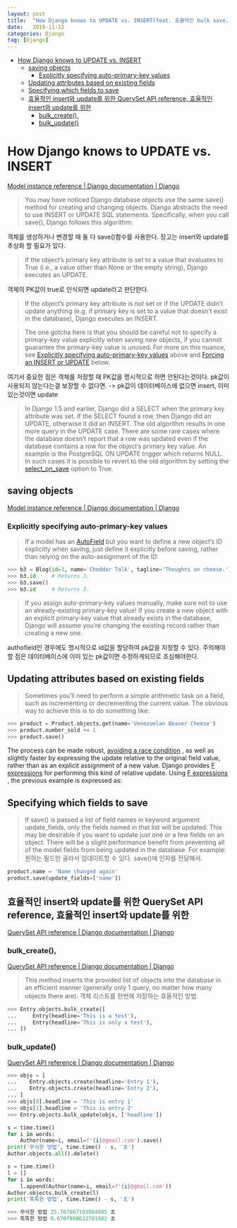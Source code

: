 ```yaml
---
layout: post
title:  "How Django knows to UPDATE vs. INSERT(feat. 효율적인 bulk save, update)"
date:   2019-11-12
categories: Django
tag: [Django]
---
```



- [How Django knows to UPDATE vs. INSERT](#how-django-knows-to-update-vs-insert)
  - [saving objects](#saving-objects)
    - [Explicitly specifying auto-primary-key values](#explicitly-specifying-auto-primary-key-values)
  - [Updating attributes based on existing fields](#updating-attributes-based-on-existing-fields)
  - [Specifying which fields to save](#specifying-which-fields-to-save)
  - [효율적인 insert와 update를 위한 QuerySet API reference, 효율적인 insert와 update를 위한](#%ed%9a%a8%ec%9c%a8%ec%a0%81%ec%9d%b8-insert%ec%99%80-update%eb%a5%bc-%ec%9c%84%ed%95%9c-queryset-api-reference-%ed%9a%a8%ec%9c%a8%ec%a0%81%ec%9d%b8-insert%ec%99%80-update%eb%a5%bc-%ec%9c%84%ed%95%9c)
    - [bulk_create(),](#bulkcreate)
    - [bulk_update()](#bulkupdate)



# How Django knows to UPDATE vs. INSERT
[Model instance reference | Django documentation | Django](https://docs.djangoproject.com/en/2.2/ref/models/instances/#how-django-knows-to-update-vs-insert)

> You may have noticed Django database objects use the same save() method for creating and changing objects. Django abstracts the need to use INSERT or UPDATE SQL statements. Specifically, when you call save(), Django follows this algorithm:

객체를 생성하거나 변경할 때 둘 다 save()함수를 사용한다. 장고는 insert와 update를 추상화 할 필요가 있다.  

> If the object’s primary key attribute is set to a value that evaluates to True (i.e., a value other than None or the empty string), Django executes an UPDATE.

객체의 PK값이 true로 인식되면 update라고 판단한다. 

> If the object’s primary key attribute is *not* set or if the UPDATE didn’t update anything (e.g. if primary key is set to a value that doesn’t exist in the database), Django executes an INSERT.


> The one gotcha here is that you should be careful not to specify a primary-key value explicitly when saving new objects, if you cannot guarantee the primary-key value is unused. For more on this nuance, see  [Explicitly specifying auto-primary-key values](https://docs.djangoproject.com/en/2.2/ref/models/instances/#explicitly-specifying-auto-primary-key-values)  above and  [Forcing an INSERT or UPDATE](https://docs.djangoproject.com/en/2.2/ref/models/instances/#forcing-an-insert-or-update)  below.

여기서 중요한 점은 객체를 저장할 때 PK값을 명시적으로 하면 안된다는것이다. pk값이 사용되지 않는다는걸 보장할 수 없다면. -> pk값이 데이터베이스에 없으면 insert, 이미 있는것이면 update

> In Django 1.5 and earlier, Django did a SELECT when the primary key attribute was set. If the SELECT found a row, then Django did an UPDATE, otherwise it did an INSERT. The old algorithm results in one more query in the UPDATE case. There are some rare cases where the database doesn’t report that a row was updated even if the database contains a row for the object’s primary key value. An example is the PostgreSQL ON UPDATE trigger which returns NULL. In such cases it is possible to revert to the old algorithm by setting the  [select_on_save](https://docs.djangoproject.com/en/2.2/ref/models/options/#django.db.models.Options.select_on_save)  option to True.

## saving objects
[Model instance reference | Django documentation | Django](https://docs.djangoproject.com/en/2.2/ref/models/instances/#saving-objects)

### Explicitly specifying auto-primary-key values
> If a model has an  [AutoField](https://docs.djangoproject.com/en/2.2/ref/models/fields/#django.db.models.AutoField)  but you want to define a new object’s ID explicitly when saving, just define it explicitly before saving, rather than relying on the auto-assignment of the ID:
```python
>>> b3 = Blog(id=3, name='Cheddar Talk', tagline='Thoughts on cheese.')
>>> b3.id     # Returns 3.
>>> b3.save()
>>> b3.id     # Returns 3.
```
> If you assign auto-primary-key values manually, make sure not to use an already-existing primary-key value! If you create a new object with an explicit primary-key value that already exists in the database, Django will assume you’re changing the existing record rather than creating a new one.

authofield인 경우에도 명시적으로 id값을 할당하여 pk값을 지정할 수 있다. 주의해야 할 점은 데이터베이스에 이미 있는 pk값이면 수정하게되므로 조심해야한다. 



## Updating attributes based on existing fields

> Sometimes you’ll need to perform a simple arithmetic task on a field, such as incrementing or decrementing the current value. The obvious way to achieve this is to do something like: 
```python
>>> product = Product.objects.get(name='Venezuelan Beaver Cheese')
>>> product.number_sold += 1
>>> product.save()
```

The process can be made robust,  [avoiding a race condition](https://docs.djangoproject.com/en/2.2/ref/models/expressions/#avoiding-race-conditions-using-f) , as well as slightly faster by expressing the update relative to the original field value, rather than as an explicit assignment of a new value. Django provides  [F expressions](https://docs.djangoproject.com/en/2.2/ref/models/expressions/#django.db.models.F)  for performing this kind of relative update. Using  [F expressions](https://docs.djangoproject.com/en/2.2/ref/models/expressions/#django.db.models.F) , the previous example is expressed as:


## Specifying which fields to save

> If save() is passed a list of field names in keyword argument update_fields, only the fields named in that list will be updated. This may be desirable if you want to update just one or a few fields on an object. There will be a slight performance benefit from preventing all of the model fields from being updated in the database. For example:
원하는 필드만 골라서 업데이트할 수 있다. save()에 인자를 전달해서.

```python
product.name = 'Name changed again'
product.save(update_fields=['name'])
```

## 효율적인 insert와 update를 위한 QuerySet API reference, 효율적인 insert와 update를 위한
[QuerySet API reference | Django documentation | Django](https://docs.djangoproject.com/en/dev/ref/models/querysets/#queryset-api-reference)

 
### bulk_create(), 
[QuerySet API reference | Django documentation | Django](https://docs.djangoproject.com/en/dev/ref/models/querysets/#bulk-create)
> This method inserts the provided list of objects into the database in an efficient manner (generally only 1 query, no matter how many objects there are):
객체 리스트를 한번에 저장하는 효율적인 방법

```python
>>> Entry.objects.bulk_create([
...     Entry(headline='This is a test'),
...     Entry(headline='This is only a test'),
... ])
```


### bulk_update()
[QuerySet API reference | Django documentation | Django](https://docs.djangoproject.com/en/dev/ref/models/querysets/#bulk-update)

```python
>>> objs = [
...    Entry.objects.create(headline='Entry 1'),
...    Entry.objects.create(headline='Entry 2'),
... ]
>>> objs[0].headline = 'This is entry 1'
>>> objs[1].headline = 'This is entry 2'
>>> Entry.objects.bulk_update(objs, ['headline'])	
```

```python
s = time.time()
for i in words:
    Author(name=i, email=f'{i}@gmail.com').save()    
print('무식한 방법', time.time() - s, '초')
Author.objects.all().delete()

s = time.time()
l = []
for i in words:
    l.append(Author(name=i, email=f'{i}@gmail.com'))
Author.objects.bulk_create(l)
print('똑똑한 방법', time.time() - s, '초')

>>> 무식한 방법 25.767067193984985 초
>>> 똑똑한 방법 0.6707980632781982 초
```

